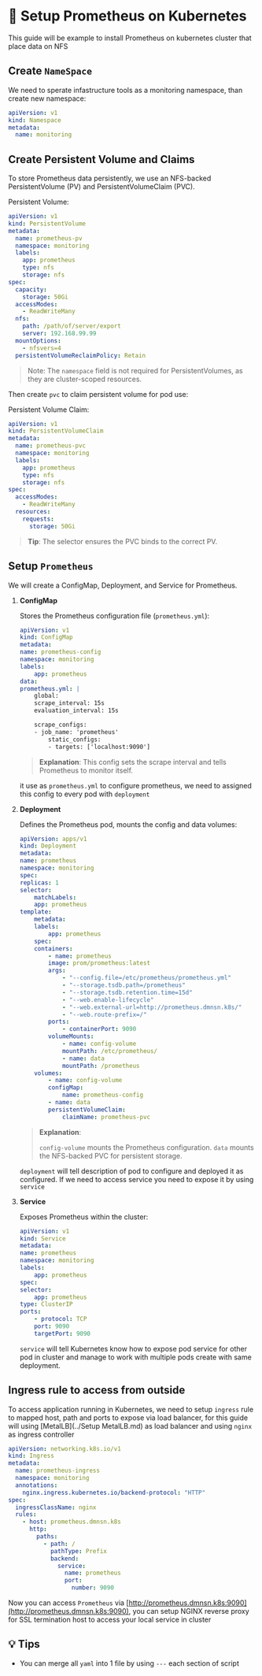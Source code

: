 # :wrench: Setup Prometheus on Kubernetes

This guide will be example to install Prometheus on kubernetes cluster that place data on NFS

## Create `NameSpace`

We need to sperate infastructure tools as a monitoring namespace, than create new namespace:

```yml
apiVersion: v1
kind: Namespace
metadata:
  name: monitoring
```

## Create Persistent Volume and Claims

To store Prometheus data persistently, we use an NFS-backed PersistentVolume (PV) and PersistentVolumeClaim (PVC).

Persistent Volume:

```yml
apiVersion: v1
kind: PersistentVolume
metadata:
  name: prometheus-pv
  namespace: monitoring
  labels:
    app: prometheus
    type: nfs
    storage: nfs
spec:
  capacity:
    storage: 50Gi
  accessModes:
    - ReadWriteMany
  nfs:
    path: /path/of/server/export
    server: 192.168.99.99
  mountOptions:
    - nfsvers=4
  persistentVolumeReclaimPolicy: Retain
```

> Note: The `namespace` field is not required for PersistentVolumes, as they are cluster-scoped resources.

Then create `pvc` to claim persistent volume for pod use:

Persistent Volume Claim:

```yml
apiVersion: v1
kind: PersistentVolumeClaim
metadata:
  name: prometheus-pvc
  namespace: monitoring
  labels:
    app: prometheus
    type: nfs
    storage: nfs
spec:
  accessModes:
    - ReadWriteMany
  resources:
    requests:
      storage: 50Gi
```

> **Tip**: The selector ensures the PVC binds to the correct PV.

## Setup `Prometheus`

We will create a ConfigMap, Deployment, and Service for Prometheus.

1. **ConfigMap**

    Stores the Prometheus configuration file (`prometheus.yml`):

    ```yml
    apiVersion: v1
    kind: ConfigMap
    metadata:
    name: prometheus-config
    namespace: monitoring
    labels:
        app: prometheus
    data:
    prometheus.yml: |
        global:
        scrape_interval: 15s
        evaluation_interval: 15s

        scrape_configs:
        - job_name: 'prometheus'
            static_configs:
            - targets: ['localhost:9090']
    ```

    > **Explanation**: This config sets the scrape interval and tells Prometheus to monitor itself.

    it use as `prometheus.yml` to configure prometheus, we need to assigned this config to every pod with `deployment`

2. **Deployment**

    Defines the Prometheus pod, mounts the config and data volumes:

    ```yml
    apiVersion: apps/v1
    kind: Deployment
    metadata:
    name: prometheus
    namespace: monitoring
    spec:
    replicas: 1
    selector:
        matchLabels:
        app: prometheus
    template:
        metadata:
        labels:
            app: prometheus
        spec:
        containers:
            - name: prometheus
            image: prom/prometheus:latest
            args:
                - "--config.file=/etc/prometheus/prometheus.yml"
                - "--storage.tsdb.path=/prometheus"
                - "--storage.tsdb.retention.time=15d"
                - "--web.enable-lifecycle"
                - "--web.external-url=http://prometheus.dmnsn.k8s/"
                - "--web.route-prefix=/"
            ports:
                - containerPort: 9090
            volumeMounts:
                - name: config-volume
                mountPath: /etc/prometheus/
                - name: data
                mountPath: /prometheus
        volumes:
            - name: config-volume
            configMap:
                name: prometheus-config
            - name: data
            persistentVolumeClaim:
                claimName: prometheus-pvc
    ```

    > **Explanation**:
    >
    > `config-volume` mounts the Prometheus configuration.
    > `data` mounts the NFS-backed PVC for persistent storage.

    `deployment` will tell description of pod to configure and deployed it as configured. If we need to access service you need to expose it by using `service`

3. **Service**

    Exposes Prometheus within the cluster:

    ```yml
    apiVersion: v1
    kind: Service
    metadata:
    name: prometheus
    namespace: monitoring
    labels:
        app: prometheus
    spec:
    selector:
        app: prometheus
    type: ClusterIP
    ports:
        - protocol: TCP
        port: 9090
        targetPort: 9090
    ```

    `service` will tell Kubernetes know how to expose pod service for other pod in cluster and manage to work with multiple pods create with same deployment.

## Ingress rule to access from outside

To access application running in Kubernetes, we need to setup `ingress` rule to mapped host, path and ports to expose via load balancer, for this guide will using [MetalLB](../Setup MetalLB.md) as load balancer and using `nginx` as ingress controller

```yml
apiVersion: networking.k8s.io/v1
kind: Ingress
metadata:
  name: prometheus-ingress
  namespace: monitoring
  annotations:
    nginx.ingress.kubernetes.io/backend-protocol: "HTTP"
spec:
  ingressClassName: nginx 
  rules:
    - host: prometheus.dmnsn.k8s
      http:
        paths:
          - path: /
            pathType: Prefix
            backend:
              service:
                name: prometheus
                port:
                  number: 9090
```

Now you can access `Prometheus` via [http://prometheus.dmnsn.k8s:9090](http://prometheus.dmnsn.k8s:9090), you can setup NGINX reverse proxy for SSL termination host to access your local service in cluster

## :bulb: Tips

- You can merge all `yaml` into 1 file by using `---` each section of script

